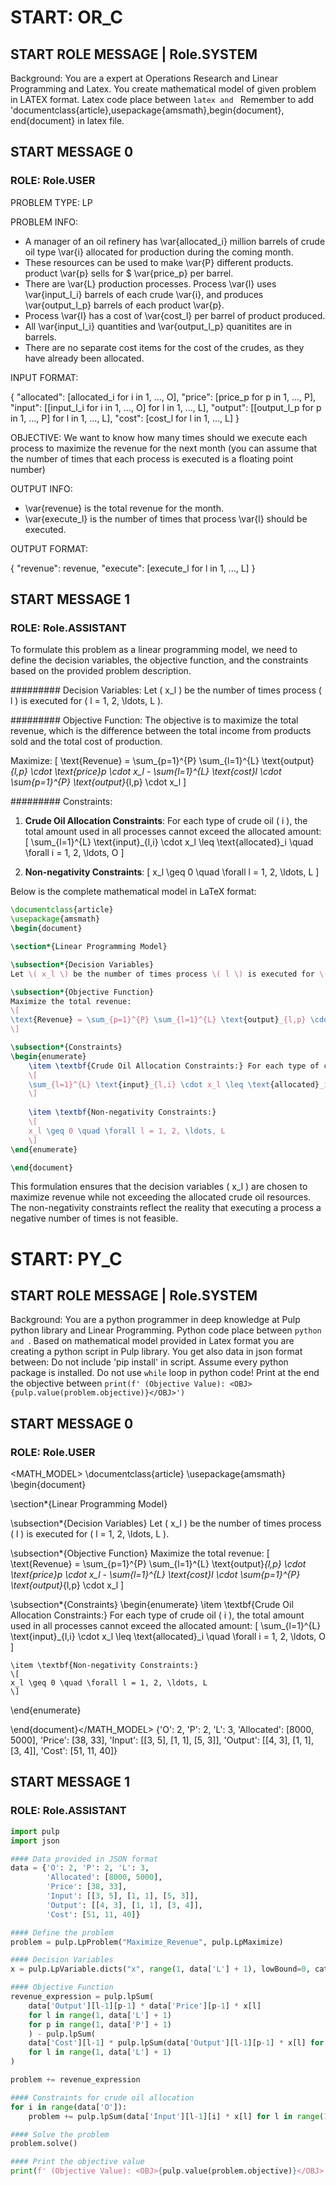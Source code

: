 # START: OR_C 
## START ROLE MESSAGE | Role.SYSTEM 
Background: You are a expert at Operations Research and Linear Programming and Latex. You create mathematical model of given problem in LATEX format. Latex code place between ```latex and ``` Remember to add 'documentclass{article},usepackage{amsmath},begin{document}, end{document} in latex file. 
## START MESSAGE 0 
### ROLE: Role.USER
<DESCRIPTION>
PROBLEM TYPE: LP

PROBLEM INFO: 

- A manager of an oil refinery has \var{allocated_i} million barrels of crude oil type \var{i} allocated for production during the coming month. 
- These resources can be used to make \var{P} different products. product \var{p} sells for $ \var{price_p} per barrel.
- There are \var{L} production processes. Process \var{l} uses \var{input_l_i} barrels of each crude \var{i}, and produces \var{output_l_p} barrels of each product \var{p}. 
- Process \var{l} has a cost of \var{cost_l} per barrel of product produced.
- All \var{input_l_i} quantities and \var{output_l_p} quanitites are in barrels. 
- There are no separate cost items for the cost of the crudes, as they have already been allocated.

INPUT FORMAT: 

{
    "allocated": [allocated_i for i in 1, ..., O],
    "price": [price_p for p in 1, ..., P],
    "input": [[input_l_i for i in 1, ..., O] for l in 1, ..., L],
    "output": [[output_l_p for p in 1, ..., P] for l in 1, ..., L],
    "cost": [cost_l for l in 1, ..., L]
}

OBJECTIVE: We want to know how many times should we execute each process to maximize the revenue for the next month (you can assume that the number of times that each process is executed is a floating point number)

OUTPUT INFO:

- \var{revenue} is the total revenue for the month.
- \var{execute_l} is the number of times that process \var{l} should be executed.

OUTPUT FORMAT:

{
    "revenue": revenue,
    "execute": [execute_l for l in 1, ..., L]
}

</DESCRIPTION>


## START MESSAGE 1 
### ROLE: Role.ASSISTANT
To formulate this problem as a linear programming model, we need to define the decision variables, the objective function, and the constraints based on the provided problem description.

######### Decision Variables:
Let \( x_l \) be the number of times process \( l \) is executed for \( l = 1, 2, \ldots, L \).

######### Objective Function:
The objective is to maximize the total revenue, which is the difference between the total income from products sold and the total cost of production.

Maximize:
\[
\text{Revenue} = \sum_{p=1}^{P} \sum_{l=1}^{L} \text{output}_{l,p} \cdot \text{price}_p \cdot x_l - \sum_{l=1}^{L} \text{cost}_l \cdot \sum_{p=1}^{P} \text{output}_{l,p} \cdot x_l 
\]

######### Constraints:
1. **Crude Oil Allocation Constraints**:
   For each type of crude oil \( i \), the total amount used in all processes cannot exceed the allocated amount:
   \[
   \sum_{l=1}^{L} \text{input}_{l,i} \cdot x_l \leq \text{allocated}_i \quad \forall i = 1, 2, \ldots, O
   \]

2. **Non-negativity Constraints**:
   \[
   x_l \geq 0 \quad \forall l = 1, 2, \ldots, L
   \]

Below is the complete mathematical model in LaTeX format:

```latex
\documentclass{article}
\usepackage{amsmath}
\begin{document}

\section*{Linear Programming Model}

\subsection*{Decision Variables}
Let \( x_l \) be the number of times process \( l \) is executed for \( l = 1, 2, \ldots, L \).

\subsection*{Objective Function}
Maximize the total revenue:
\[
\text{Revenue} = \sum_{p=1}^{P} \sum_{l=1}^{L} \text{output}_{l,p} \cdot \text{price}_p \cdot x_l - \sum_{l=1}^{L} \text{cost}_l \cdot \sum_{p=1}^{P} \text{output}_{l,p} \cdot x_l
\]

\subsection*{Constraints}
\begin{enumerate}
    \item \textbf{Crude Oil Allocation Constraints:} For each type of crude oil \( i \), the total amount used in all processes cannot exceed the allocated amount:
    \[
    \sum_{l=1}^{L} \text{input}_{l,i} \cdot x_l \leq \text{allocated}_i \quad \forall i = 1, 2, \ldots, O
    \]
    
    \item \textbf{Non-negativity Constraints:}
    \[
    x_l \geq 0 \quad \forall l = 1, 2, \ldots, L
    \]
\end{enumerate}

\end{document}
```

This formulation ensures that the decision variables \( x_l \) are chosen to maximize revenue while not exceeding the allocated crude oil resources. The non-negativity constraints reflect the reality that executing a process a negative number of times is not feasible.

# START: PY_C 
## START ROLE MESSAGE | Role.SYSTEM 
Background: You are a python programmer in deep knowledge at Pulp python library and Linear Programming. Python code place between ```python and ```. Based on mathematical model provided in Latex format you are creating a python script in Pulp library. You get also data in json format between: <DATA></DATA> Do not include 'pip install' in script. Assume every python package is installed. Do not use `while` loop in python code! Print at the end the objective between <OBJ></OBJ> `print(f' (Objective Value): <OBJ>{pulp.value(problem.objective)}</OBJ>')` 
## START MESSAGE 0 
### ROLE: Role.USER
<MATH_MODEL>
\documentclass{article}
\usepackage{amsmath}
\begin{document}

\section*{Linear Programming Model}

\subsection*{Decision Variables}
Let \( x_l \) be the number of times process \( l \) is executed for \( l = 1, 2, \ldots, L \).

\subsection*{Objective Function}
Maximize the total revenue:
\[
\text{Revenue} = \sum_{p=1}^{P} \sum_{l=1}^{L} \text{output}_{l,p} \cdot \text{price}_p \cdot x_l - \sum_{l=1}^{L} \text{cost}_l \cdot \sum_{p=1}^{P} \text{output}_{l,p} \cdot x_l
\]

\subsection*{Constraints}
\begin{enumerate}
    \item \textbf{Crude Oil Allocation Constraints:} For each type of crude oil \( i \), the total amount used in all processes cannot exceed the allocated amount:
    \[
    \sum_{l=1}^{L} \text{input}_{l,i} \cdot x_l \leq \text{allocated}_i \quad \forall i = 1, 2, \ldots, O
    \]
    
    \item \textbf{Non-negativity Constraints:}
    \[
    x_l \geq 0 \quad \forall l = 1, 2, \ldots, L
    \]
\end{enumerate}

\end{document}</MATH_MODEL>
<DATA>
{'O': 2, 'P': 2, 'L': 3, 'Allocated': [8000, 5000], 'Price': [38, 33], 'Input': [[3, 5], [1, 1], [5, 3]], 'Output': [[4, 3], [1, 1], [3, 4]], 'Cost': [51, 11, 40]}</DATA>


## START MESSAGE 1 
### ROLE: Role.ASSISTANT
```python
import pulp
import json

#### Data provided in JSON format
data = {'O': 2, 'P': 2, 'L': 3, 
        'Allocated': [8000, 5000], 
        'Price': [38, 33], 
        'Input': [[3, 5], [1, 1], [5, 3]], 
        'Output': [[4, 3], [1, 1], [3, 4]], 
        'Cost': [51, 11, 40]}

#### Define the problem
problem = pulp.LpProblem("Maximize_Revenue", pulp.LpMaximize)

#### Decision Variables
x = pulp.LpVariable.dicts("x", range(1, data['L'] + 1), lowBound=0, cat='Continuous')

#### Objective Function
revenue_expression = pulp.lpSum(
    data['Output'][l-1][p-1] * data['Price'][p-1] * x[l]
    for l in range(1, data['L'] + 1)
    for p in range(1, data['P'] + 1)
    ) - pulp.lpSum(
    data['Cost'][l-1] * pulp.lpSum(data['Output'][l-1][p-1] * x[l] for p in range(1, data['P'] + 1))
    for l in range(1, data['L'] + 1)
)

problem += revenue_expression

#### Constraints for crude oil allocation
for i in range(data['O']):
    problem += pulp.lpSum(data['Input'][l-1][i] * x[l] for l in range(1, data['L'] + 1)) <= data['Allocated'][i], f"Allocation_Constraint_{i+1}"

#### Solve the problem
problem.solve()

#### Print the objective value
print(f' (Objective Value): <OBJ>{pulp.value(problem.objective)}</OBJ>')
```


